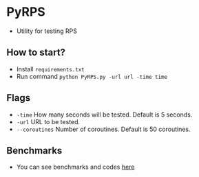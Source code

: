 # PyRPS

 - Utility for testing RPS

## How to start?

- Install `requirements.txt`
- Run command `python PyRPS.py -url url -time time`

## Flags

- `-time` How many seconds will be tested. Default is 5 seconds.
- `-url` URL to be tested.
- `--coroutines` Number of coroutines. Default is 50 coroutines.

## Benchmarks

- You can see benchmarks and codes [here](https://github.com/SayHelloRoman/PyRPS/benchmarks)
